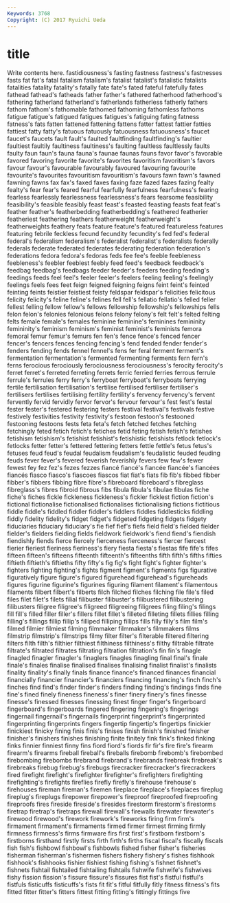 ```yaml
---
Keywords: 3768 
Copyright: (C) 2017 Ryuichi Ueda
---
```


# title

Write contents here.
fastidiousness's fasting fastness fastness's fastnesses
fasts fat fat's fatal fatalism fatalism's fatalist fatalist's fatalistic fatalists
fatalities fatality fatality's fatally fate fate's fated fateful fatefully fates
fathead fathead's fatheads father father's fathered fatherhood fatherhood's fathering fatherland
fatherland's fatherlands fatherless fatherly fathers fathom fathom's fathomable fathomed fathoming
fathomless fathoms fatigue fatigue's fatigued fatigues fatigues's fatiguing fating fatness
fatness's fats fatten fattened fattening fattens fatter fattest fattier fatties
fattiest fatty fatty's fatuous fatuously fatuousness fatuousness's faucet faucet's faucets
fault fault's faulted faultfinding faultfinding's faultier faultiest faultily faultiness faultiness's
faulting faultless faultlessly faults faulty faun faun's fauna fauna's faunae
faunas fauns favor favor's favorable favored favoring favorite favorite's favorites
favoritism favoritism's favors favour favour's favourable favourably favoured favouring favourite
favourite's favourites favouritism favouritism's favours fawn fawn's fawned fawning fawns
fax fax's faxed faxes faxing faze fazed fazes fazing fealty
fealty's fear fear's feared fearful fearfully fearfulness fearfulness's fearing fearless
fearlessly fearlessness fearlessness's fears fearsome feasibility feasibility's feasible feasibly feast
feast's feasted feasting feasts feat feat's feather feather's featherbedding featherbedding's
feathered featherier featheriest feathering feathers featherweight featherweight's featherweights feathery feats
feature feature's featured featureless features featuring febrile feckless fecund fecundity
fecundity's fed fed's federal federal's federalism federalism's federalist federalist's federalists
federally federals federate federated federates federating federation federation's federations fedora
fedora's fedoras feds fee fee's feeble feebleness feebleness's feebler feeblest
feebly feed feed's feedback feedback's feedbag feedbag's feedbags feeder feeder's
feeders feeding feeding's feedings feeds feel feel's feeler feeler's feelers
feeling feeling's feelingly feelings feels fees feet feign feigned feigning
feigns feint feint's feinted feinting feints feistier feistiest feisty feldspar
feldspar's felicities felicitous felicity felicity's feline feline's felines fell fell's
fellatio fellatio's felled feller fellest felling fellow fellow's fellows fellowship
fellowship's fellowships fells felon felon's felonies felonious felons felony felony's
felt felt's felted felting felts female female's females feminine feminine's
feminines femininity femininity's feminism feminism's feminist feminist's feminists femora femoral
femur femur's femurs fen fen's fence fence's fenced fencer fencer's
fencers fences fencing fencing's fend fended fender fender's fenders fending
fends fennel fennel's fens fer feral ferment ferment's fermentation fermentation's
fermented fermenting ferments fern fern's ferns ferocious ferociously ferociousness ferociousness's
ferocity ferocity's ferret ferret's ferreted ferreting ferrets ferric ferried ferries
ferrous ferrule ferrule's ferrules ferry ferry's ferryboat ferryboat's ferryboats ferrying
fertile fertilisation fertilisation's fertilise fertilised fertiliser fertiliser's fertilisers fertilises fertilising
fertility fertility's fervency fervency's fervent fervently fervid fervidly fervor fervor's
fervour fervour's fest fest's festal fester fester's festered festering festers
festival festival's festivals festive festively festivities festivity festivity's festoon festoon's
festooned festooning festoons fests feta feta's fetch fetched fetches fetching
fetchingly feted fetich fetich's fetiches fetid feting fetish fetish's fetishes
fetishism fetishism's fetishist fetishist's fetishistic fetishists fetlock fetlock's fetlocks fetter
fetter's fettered fettering fetters fettle fettle's fetus fetus's fetuses feud
feud's feudal feudalism feudalism's feudalistic feuded feuding feuds fever fever's
fevered feverish feverishly fevers few few's fewer fewest fey fez
fez's fezes fezzes fiancé fiancé's fiancée fiancée's fiancées fiancés fiasco
fiasco's fiascoes fiascos fiat fiat's fiats fib fib's fibbed fibber
fibber's fibbers fibbing fibre fibre's fibreboard fibreboard's fibreglass fibreglass's fibres
fibroid fibrous fibs fibula fibula's fibulae fibulas fiche fiche's fiches
fickle fickleness fickleness's fickler ficklest fiction fiction's fictional fictionalise fictionalised
fictionalises fictionalising fictions fictitious fiddle fiddle's fiddled fiddler fiddler's fiddlers
fiddles fiddlesticks fiddling fiddly fidelity fidelity's fidget fidget's fidgeted fidgeting
fidgets fidgety fiduciaries fiduciary fiduciary's fie fief fief's fiefs field
field's fielded fielder fielder's fielders fielding fields fieldwork fieldwork's fiend
fiend's fiendish fiendishly fiends fierce fiercely fierceness fierceness's fiercer fiercest
fierier fieriest fieriness fieriness's fiery fiesta fiesta's fiestas fife fife's
fifes fifteen fifteen's fifteens fifteenth fifteenth's fifteenths fifth fifth's fifths
fifties fiftieth fiftieth's fiftieths fifty fifty's fig fig's fight fight's
fighter fighter's fighters fighting fighting's fights figment figment's figments figs
figurative figuratively figure figure's figured figurehead figurehead's figureheads figures figurine
figurine's figurines figuring filament filament's filamentous filaments filbert filbert's filberts
filch filched filches filching file file's filed files filet filet's
filets filial filibuster filibuster's filibustered filibustering filibusters filigree filigree's filigreed
filigreeing filigrees filing filing's filings fill fill's filled filler filler's
fillers fillet fillet's filleted filleting fillets fillies filling filling's fillings
fillip fillip's filliped filliping fillips fills filly filly's film film's
filmed filmier filmiest filming filmmaker filmmaker's filmmakers films filmstrip filmstrip's
filmstrips filmy filter filter's filterable filtered filtering filters filth filth's
filthier filthiest filthiness filthiness's filthy filtrable filtrate filtrate's filtrated filtrates
filtrating filtration filtration's fin fin's finagle finagled finagler finagler's finaglers
finagles finagling final final's finale finale's finales finalise finalised finalises
finalising finalist finalist's finalists finality finality's finally finals finance finance's
financed finances financial financially financier financier's financiers financing financing's finch
finch's finches find find's finder finder's finders finding finding's findings
finds fine fine's fined finely fineness fineness's finer finery finery's
fines finesse finesse's finessed finesses finessing finest finger finger's fingerboard
fingerboard's fingerboards fingered fingering fingering's fingerings fingernail fingernail's fingernails fingerprint
fingerprint's fingerprinted fingerprinting fingerprints fingers fingertip fingertip's fingertips finickier finickiest
finicky fining finis finis's finises finish finish's finished finisher finisher's
finishers finishes finishing finite finitely fink fink's finked finking finks
finnier finniest finny fins fiord fiord's fiords fir fir's fire
fire's firearm firearm's firearms fireball fireball's fireballs firebomb firebomb's firebombed
firebombing firebombs firebrand firebrand's firebrands firebreak firebreak's firebreaks firebug firebug's
firebugs firecracker firecracker's firecrackers fired firefight firefight's firefighter firefighter's firefighters
firefighting firefighting's firefights fireflies firefly firefly's firehouse firehouse's firehouses fireman
fireman's firemen fireplace fireplace's fireplaces fireplug fireplug's fireplugs firepower firepower's
fireproof fireproofed fireproofing fireproofs fires fireside fireside's firesides firestorm firestorm's
firestorms firetrap firetrap's firetraps firewall firewall's firewalls firewater firewater's firewood
firewood's firework firework's fireworks firing firm firm's firmament firmament's firmaments
firmed firmer firmest firming firmly firmness firmness's firms firmware firs
first first's firstborn firstborn's firstborns firsthand firstly firsts firth firth's
firths fiscal fiscal's fiscally fiscals fish fish's fishbowl fishbowl's fishbowls
fished fisher fisher's fisheries fisherman fisherman's fishermen fishers fishery fishery's
fishes fishhook fishhook's fishhooks fishier fishiest fishing fishing's fishnet fishnet's
fishnets fishtail fishtailed fishtailing fishtails fishwife fishwife's fishwives fishy fission
fission's fissure fissure's fissures fist fist's fistful fistful's fistfuls fisticuffs
fisticuffs's fists fit fit's fitful fitfully fitly fitness fitness's fits
fitted fitter fitter's fitters fittest fitting fitting's fittingly fittings five
